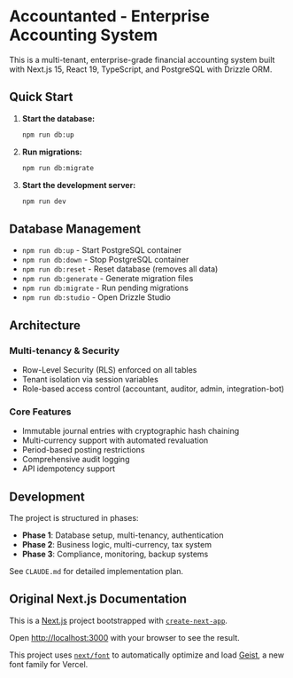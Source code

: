 # Accountanted - Enterprise Accounting System

This is a multi-tenant, enterprise-grade financial accounting system built with Next.js 15, React 19, TypeScript, and PostgreSQL with Drizzle ORM.

## Quick Start

1. **Start the database:**
   ```bash
   npm run db:up
   ```

2. **Run migrations:**
   ```bash
   npm run db:migrate
   ```

3. **Start the development server:**
   ```bash
   npm run dev
   ```

## Database Management

- `npm run db:up` - Start PostgreSQL container
- `npm run db:down` - Stop PostgreSQL container  
- `npm run db:reset` - Reset database (removes all data)
- `npm run db:generate` - Generate migration files
- `npm run db:migrate` - Run pending migrations
- `npm run db:studio` - Open Drizzle Studio

## Architecture

### Multi-tenancy & Security
- Row-Level Security (RLS) enforced on all tables
- Tenant isolation via session variables
- Role-based access control (accountant, auditor, admin, integration-bot)

### Core Features
- Immutable journal entries with cryptographic hash chaining
- Multi-currency support with automated revaluation
- Period-based posting restrictions
- Comprehensive audit logging
- API idempotency support

## Development

The project is structured in phases:
- **Phase 1**: Database setup, multi-tenancy, authentication
- **Phase 2**: Business logic, multi-currency, tax system
- **Phase 3**: Compliance, monitoring, backup systems

See `CLAUDE.md` for detailed implementation plan.

## Original Next.js Documentation

This is a [Next.js](https://nextjs.org) project bootstrapped with [`create-next-app`](https://nextjs.org/docs/app/api-reference/cli/create-next-app).

Open [http://localhost:3000](http://localhost:3000) with your browser to see the result.

This project uses [`next/font`](https://nextjs.org/docs/app/building-your-application/optimizing/fonts) to automatically optimize and load [Geist](https://vercel.com/font), a new font family for Vercel.